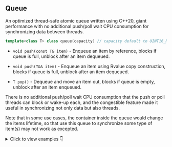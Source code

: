 ## Queue

An optimized thread-safe atomic queue written using C++20, giant performance with no additional push/poll wait CPU consumption for synchronizing data between threads.

```cpp
template<class T> class queue(capacity) // capacity default to UINT16_MAX = 65535
```

- `void push(const T& item)` - Enqueue an item by reference, blocks if queue is full, unblock after an item dequeued.

- `void push(T&& item)` - Enqueue an item using Rvalue copy construction, blocks if queue is full, unblock after an item dequeued.

- `T pop()` - Dequeue and move an item out, blocks if queue is empty, unblock after an item enqueued.

There is no additional push/poll wait CPU consumption that the push or poll threads can block or wake-up each, and the congestible feature made it useful in synchronizing not only data but also threads.

Note that in some use cases, the container inside the queue would change the items lifetime, so that use this queue to synchronize some type of item(s) may not work as excepted.

<details>
    <summary>Click to view examples 👇</summary>

```cpp
#include <thread>
#include <ranges>
#include <iostream>

#include "include/queue.hpp"

int main() {
    ubn::queue<int> q;
    auto t[] = {
        std::jthread([&]() {
            for (const auto& i : std::views::iota(0, 10))
                std::cout << "thr1: pop <- " << q.pop() << "\n";
        }),
        std::jthread([&]() {
            for (const auto& i : std::views::iota(0, 10))
                std::cout << "thr2: pop <- " << q.pop() << "\n";
        }),
        std::jthread([&]() {
            for (const auto& i : std::views::iota(0, 10)) {
                std::cout << "thr3: push -> " << i << "\n";
                q.push(i);
            }
        }),
        std::jthread([&]() {
            for (const auto& i : std::views::iota(0, 10)) {
                std::cout << "thr4: push -> " << i << "\n";
                q.push(i);
            }
        })
    };
}
```
</details>
